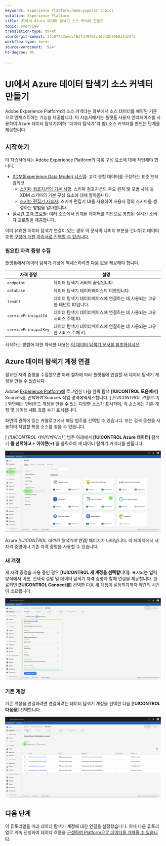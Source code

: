 ```yaml
---
keywords: Experience Platform;home;popular topics
solution: Experience Platform
title: UI에서 Azure 데이터 탐색기 소스 커넥터 만들기
topic: overview
translation-type: tm+mt
source-git-commit: 1fb07723aedcf6dfd49765c10342b70b0a7d24f3
workflow-type: tm+mt
source-wordcount: '524'
ht-degree: 0%

---
```



# UI에서 Azure 데이터 탐색기 소스 커넥터 만들기

Adobe Experience Platform의 소스 커넥터는 외부에서 소스 데이터를 예약된 기준으로 인제스트하는 기능을 제공합니다. 이 자습서에서는 플랫폼 사용자 인터페이스를 사용하여 Azure 데이터 탐색기(이하 &quot;데이터 탐색기&quot;라 함) 소스 커넥터를 만드는 단계를 제공합니다.

## 시작하기

이 자습서에서는 Adobe Experience Platform의 다음 구성 요소에 대해 작업해야 합니다.

* [XDM(Experience Data Model) 시스템](../../../../../xdm/home.md): 고객 경험 데이터를 구성하는 표준 프레임워크
   * [스키마 컴포지션의 기본 사항](../../../../../xdm/schema/composition.md): 스키마 컴포지션의 주요 원칙 및 모범 사례 등 XDM 스키마의 기본 구성 요소에 대해 알아봅니다.
   * [스키마 편집기 자습서](../../../../../xdm/tutorials/create-schema-ui.md): 스키마 편집기 UI를 사용하여 사용자 정의 스키마를 생성하는 방법을 알아봅니다.
* [실시간 고객 프로필](../../../../../profile/home.md): 여러 소스에서 집계된 데이터를 기반으로 통합된 실시간 소비자 프로필을 제공합니다.

이미 유효한 데이터 탐색기 연결이 있는 경우 이 문서의 나머지 부분을 건너뛰고 데이터 흐름 [구성에 대한 자습서로 진행할 수 있습니다](../../dataflow/databases.md).

### 필요한 자격 증명 수집

플랫폼에서 데이터 탐색기 계정에 액세스하려면 다음 값을 제공해야 합니다.

| 자격 증명 | 설명 |
| ---------- | ----------- |
| `endpoint` | 데이터 탐색기 서버의 끝점입니다. |
| `database` | 데이터 탐색기 데이터베이스의 이름입니다. |
| `tenant` | 데이터 탐색기 데이터베이스에 연결하는 데 사용되는 고유한 테넌트 ID입니다. |
| `servicePrincipalId` | 데이터 탐색기 데이터베이스에 연결하는 데 사용되는 고유 서비스 주체 ID. |
| `servicePrincipalKey` | 데이터 탐색기 데이터베이스에 연결하는 데 사용되는 고유한 서비스 주체 키. |

시작하는 방법에 대한 자세한 내용은 [이 데이터 탐색기 문서를 참조하십시오](https://docs.microsoft.com/en-us/azure/data-explorer/kusto/management/access-control/how-to-authenticate-with-aad).

## Azure 데이터 탐색기 계정 연결

필요한 자격 증명을 수집했으면 아래 절차에 따라 플랫폼에 연결할 새 데이터 탐색기 계정을 만들 수 있습니다.

Adobe [Experience Platform에](https://platform.adobe.com) 로그인한 다음 왼쪽 탐색 **[!UICONTROL 모음에서]** Sources를 *선택하여* Sources 작업 영역에액세스합니다. [ *[!UICONTROL 카탈로그]* ] 화면에는 인바운드 계정을 만들 수 있는 다양한 소스가 표시되며, 각 소스에는 기존 계정 및 데이터 세트 흐름 수가 표시됩니다.

화면의 왼쪽에 있는 카탈로그에서 해당 범주를 선택할 수 있습니다. 또는 검색 옵션을 사용하여 작업할 특정 소스를 찾을 수 있습니다.

[ *[!UICONTROL 데이터베이스]* ] 범주 아래에서 **[!UICONTROL Azure 데이터]** 탐색기 **를 선택하고 + 아이콘(+)** 을 클릭하여 새 데이터 탐색기 커넥터를 만듭니다.

![카탈로그](../../../../images/tutorials/create/data-explorer/catalog.png)

Azure *[!UICONTROL 데이터 탐색기에 연결]* 페이지가 나타납니다. 이 페이지에서 새 자격 증명이나 기존 자격 증명을 사용할 수 있습니다.

### 새 계정

새 자격 증명을 사용 중인 경우 **[!UICONTROL 새 계정을 선택합니다]**. 표시되는 입력 양식에서 이름, 선택적 설명 및 데이터 탐색기 자격 증명과 함께 연결을 제공합니다. 완료되면 **[!UICONTROL Connect를]** 선택한 다음 새 계정이 설정되기까지 약간의 시간이 소요됩니다.

![connect](../../../../images/tutorials/create/data-explorer/new.png)

### 기존 계정

기존 계정을 연결하려면 연결하려는 데이터 탐색기 계정을 선택한 다음 **[!UICONTROL 다음을]** 선택합니다.

![기존](../../../../images/tutorials/create/data-explorer/existing.png)

## 다음 단계

이 튜토리얼을 따라 데이터 탐색기 계정에 대한 연결을 설정했습니다. 이제 다음 튜토리얼로 계속 진행하여 데이터 흐름을 [구성하여 Platform으로 데이터를 가져올 수 있습니다](../../dataflow/databases.md).